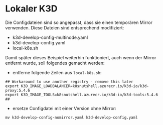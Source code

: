 # Lokaler K3D

Die Configdateien sind so angepasst, dass sie einen temporären Mirror verwenden. Diese Dateien sind entsprechend modifiziert:

* k3d-develop-config-multinode.yaml
* k3d-develop-config.yaml
* local-k8s.sh

Damit später dieses Beispiel weiterhin funktioniert, auch wenn der Mirror entfernt wurde, soll folgendes gemacht werden:

* entferne folgende Zeilen aus `local-k8s.sh`:
```
## Workaround to use another registry - remove this later
export K3D_IMAGE_LOADBALANCER=k8snutshell.azurecr.io/k3d-io/k3d-proxy:5.4.6
export K3D_IMAGE_TOOLS=k8snutshell.azurecr.io/k3d-io/k3d-tools:5.4.6
##
```
* ersetze Configdatei mit einer Version ohne Mirror:
```
mv k3d-develop-config-nomirror.yaml k3d-develop-config.yaml
```